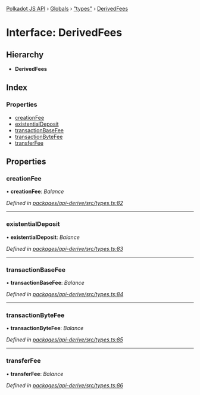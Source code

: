 [Polkadot JS API](../README.md) › [Globals](../globals.md) › ["types"](../modules/_types_.md) › [DerivedFees](_types_.derivedfees.md)

# Interface: DerivedFees

## Hierarchy

* **DerivedFees**

## Index

### Properties

* [creationFee](_types_.derivedfees.md#creationfee)
* [existentialDeposit](_types_.derivedfees.md#existentialdeposit)
* [transactionBaseFee](_types_.derivedfees.md#transactionbasefee)
* [transactionByteFee](_types_.derivedfees.md#transactionbytefee)
* [transferFee](_types_.derivedfees.md#transferfee)

## Properties

###  creationFee

• **creationFee**: *Balance*

*Defined in [packages/api-derive/src/types.ts:82](https://github.com/polkadot-js/api/blob/e855da1f13/packages/api-derive/src/types.ts#L82)*

___

###  existentialDeposit

• **existentialDeposit**: *Balance*

*Defined in [packages/api-derive/src/types.ts:83](https://github.com/polkadot-js/api/blob/e855da1f13/packages/api-derive/src/types.ts#L83)*

___

###  transactionBaseFee

• **transactionBaseFee**: *Balance*

*Defined in [packages/api-derive/src/types.ts:84](https://github.com/polkadot-js/api/blob/e855da1f13/packages/api-derive/src/types.ts#L84)*

___

###  transactionByteFee

• **transactionByteFee**: *Balance*

*Defined in [packages/api-derive/src/types.ts:85](https://github.com/polkadot-js/api/blob/e855da1f13/packages/api-derive/src/types.ts#L85)*

___

###  transferFee

• **transferFee**: *Balance*

*Defined in [packages/api-derive/src/types.ts:86](https://github.com/polkadot-js/api/blob/e855da1f13/packages/api-derive/src/types.ts#L86)*
